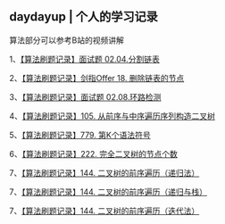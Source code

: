 ## daydayup | 个人的学习记录

算法部分可以参考B站的视频讲解

1、[【算法刷题记录】面试题 02.04.分割链表](https://www.bilibili.com/video/BV1NZ4y1Z7A3/)

2、[【算法刷题记录】剑指Offer 18. 删除链表的节点](https://www.bilibili.com/video/BV1Hf4y1F7HR/)

3、[【算法刷题记录】面试题 02.08.环路检测](https://www.bilibili.com/video/BV1EL4y1x7cm/)

4、[【算法刷题记录】105. 从前序与中序遍历序列构造二叉树](https://www.bilibili.com/video/BV1vu411R7Hh/)

5、[【算法刷题记录】779. 第K个语法符号](https://www.bilibili.com/video/BV1cr4y1Y7CC/)

6、[【算法刷题记录】222. 完全二叉树的节点个数](https://www.bilibili.com/video/BV1c44y1x7o9/)

7、[【算法刷题记录】144. 二叉树的前序遍历（递归法）](https://www.bilibili.com/video/BV1MS4y117f1/)

7、[【算法刷题记录】144. 二叉树的前序遍历（递归与栈）](https://www.bilibili.com/video/BV19R4y1T7SD/)

7、[【算法刷题记录】144. 二叉树的前序遍历（迭代法）](https://www.bilibili.com/video/BV1mY411t7FA/)
